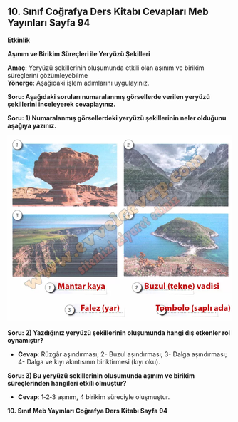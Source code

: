 ## 10. Sınıf Coğrafya Ders Kitabı Cevapları Meb Yayınları Sayfa 94

**Etkinlik**

**Aşınım ve Birikim Süreçleri ile Yeryüzü Şekilleri**

**Amaç**: Yeryüzü şekillerinin oluşumunda etkili olan aşınım ve birikim süreçlerini çözümleyebilme  
 **Yönerge**: Aşağıdaki işlem adımlarını uygulayınız.

**Soru: Aşağıdaki soruları numaralanmış görsellerde verilen yeryüzü şekillerini inceleyerek cevaplayınız.**

**Soru: 1) Numaralanmış görsellerdeki yeryüzü şekillerinin neler olduğunu aşağıya yazınız.**

![](./image1.webp)

**Soru: 2) Yazdığınız yeryüzü şekillerinin oluşumunda hangi dış etkenler rol oynamıştır?**

* **Cevap**: Rüzgâr aşındırması; 2- Buzul aşındırması; 3- Dalga aşındırması; 4- Dalga ve kıyı akıntısının biriktirmesi (kıyı oku).

**Soru: 3) Bu yeryüzü şekillerinin oluşumunda aşınım ve birikim süreçlerinden hangileri etkili olmuştur?**

* **Cevap**: 1‑2‑3 aşınım, 4 birikim süreciyle oluşmuştur.

**10. Sınıf Meb Yayınları Coğrafya Ders Kitabı Sayfa 94**
